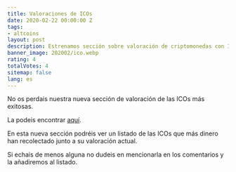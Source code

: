 ```yaml
---
title: Valoraciones de ICOs
date: 2020-02-22 00:00:00 Z
tags:
- altcoins
layout: post
description: Estrenamos sección sobre valoración de criptomonedas con ICOs
banner_image: 202002/ico.webp
rating: 4
totalVotes: 4
sitemap: false
lang: es
---
```


No os perdais nuestra nueva sección de valoración de las ICOs más exitosas.

<!--more-->

La podeis encontrar [aquí](/icos).

En esta nueva sección podréis ver un listado de las ICOs que más dinero han recolectado junto a su valoración actual.

Si echais de menos alguna no dudeis en mencionarla en los comentarios y la añadiremos al listado.
